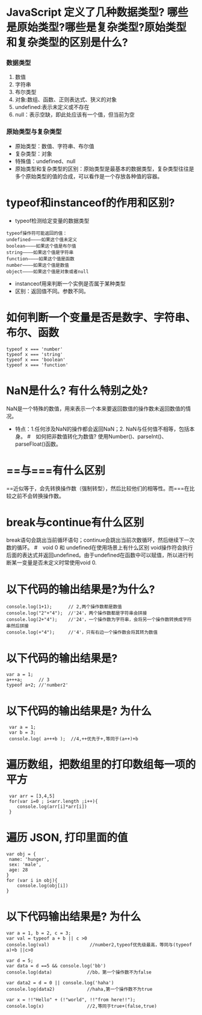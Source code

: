 # JavaScript 定义了几种数据类型? 哪些是原始类型?哪些是复杂类型?原始类型和复杂类型的区别是什么?
### 数据类型
1. 数值
2. 字符串
3. 布尔类型
4. 对象:数组、函数、正则表达式、狭义的对象
5. undefined:表示未定义或不存在
6. null：表示空缺，即此处应该有一个值，但当前为空
### 原始类型与复杂类型
* 原始类型：数值、字符串、布尔值
* 复杂类型：对象
* 特殊值：undefined、null
* 原始类型和复杂类型的区别：原始类型是最基本的数据类型，复杂类型往往是多个原始类型的值的合成，可以看作是一个存放各种值的容器。
# typeof和instanceof的作用和区别?
* typeof检测给定变量的数据类型
```
typeof操作符可能返回的值：
undefined————如果这个值未定义
boolean————如果这个值是布尔值
string————如果这个值是字符串
function————如果这个值是函数
number————如果这个值是数值
object————如果这个值是对象或者null
```
*  instanceof用来判断一个实例是否属于某种类型
* 区别：返回值不同。参数不同。
# 如何判断一个变量是否是数字、字符串、布尔、函数
```
typeof x === 'number'
typeof x === 'string'
typeof x === 'boolean'
typeof x === 'function'

```
# NaN是什么? 有什么特别之处?
NaN是一个特殊的数值，用来表示一个本来要返回数值的操作数未返回数值的情况。
* 特点：1.任何涉及NaN的操作都会返回NaN；2. NaN与任何值不相等，包括本身。
#　如何把非数值转化为数值?
使用Number()、parseInt()、parseFloat()函数。
# ==与===有什么区别
==近似等于，会先转换操作数（强制转型），然后比较他们的相等性。而===在比较之前不会转换操作数。
# break与continue有什么区别
break语句会跳出当前循环语句；continue会跳出当前次数循环，然后继续下一次数的循环。
#　void 0 和 undefined在使用场景上有什么区别
void操作符会执行后面的表达式并返回undefined。由于undefined在函数中可以赋值，所以进行判断某一变量是否未定义时常使用void 0.
# 以下代码的输出结果是?为什么?
```
console.log(1+1);      // 2,两个操作数都是数值
console.log("2"+"4");  //'24'，两个操作数都是字符串会拼接
console.log(2+"4");    //'24'，一个操作数为字符串，会将另一个操作数转换成字符串然后拼接
console.log(+"4");     //'4'，只有右边一个操作数会将其转为数值

```
# 以下代码的输出结果是?
```
var a = 1;   
a+++a;  	// 3
typeof a+2; //'number2'
```
# 以下代码的输出结果是? 为什么
```
 var a = 1;          
 var b = 3;
 console.log( a+++b );  //4,++优先于+,等同于(a++)+b
```
# 遍历数组，把数组里的打印数组每一项的平方
```
 var arr = [3,4,5]
 for(var i=0 ; i<arr.length ;i++){
 	console.log(arr[i]*arr[i])
 }
```
# 遍历 JSON, 打印里面的值
```
var obj = {
 name: 'hunger', 
 sex: 'male', 
 age: 28 
}
for (var i in obj){
	console.log(obj[i])
}
```
# 以下代码输出结果是? 为什么
```
var a = 1, b = 2, c = 3;
var val = typeof a + b || c >0
console.log(val)               //number2,typeof优先级最高，等同与(typeof a)+b ||c>0

var d = 5;
var data = d ==5 && console.log('bb') 
console.log(data)             //bb，第一个操作数不为false

var data2 = d = 0 || console.log('haha')
console.log(data2)            //haha,第一个操作数不为true
 
var x = !!"Hello" + (!"world", !!"from here!!");
console.log(x)                //2,等同于true+(false,true)
```